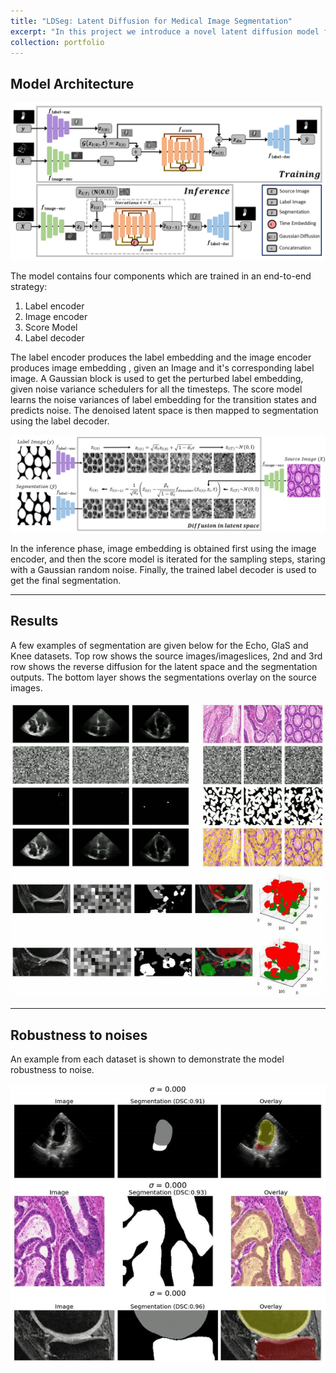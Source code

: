 ```yaml
---
title: "LDSeg: Latent Diffusion for Medical Image Segmentation"
excerpt: "In this project we introduce a novel latent diffusion model for n-D medical image segmentation. The end-to-end training strategy ensures significantly faster sampling in the inference phase with improved segmentation accuracy and robustness to noisy acquisition. <br/> ![demo](/images/KneeSeg.gif)"
collection: portfolio
---
```


## Model Architecture
![method](/images/Method.png)

The model contains four components which are trained in an end-to-end strategy:
1. Label encoder
2. Image encoder
3. Score Model
4. Label decoder

The label encoder produces the label embedding and the image encoder produces image embedding , given an Image and it's corresponding label image. A Gaussian block is used to get the perturbed label embedding, given noise variance schedulers for all the timesteps. The score model learns the noise variances of label embedding for the transition states and predicts noise. The denoised latent space is then mapped to segmentation using the label decoder.

![Latentdiffusion](/images/Latentdiffusion.png)

In the inference phase, image embedding is obtained first using the image encoder, and then the score model is iterated for the sampling steps, staring with a Gaussian random noise. Finally, the trained label decoder is used to get the final segmentation.

--------------------

## Results
A few examples of segmentation are given below for the Echo, GlaS and Knee datasets. Top row shows the source images/imageslices, 2nd and 3rd row shows the reverse diffusion for the latent space and the segmentation outputs. The bottom layer shows the segmentations overlay on the source images.

![LDSegResults](/images/LDSegResults.gif)

--------------------

## Robustness to noises
An example from each dataset is shown to demonstrate the model robustness to noise.

![LDSegRobustness](/images/LDSegRobustness.gif)
